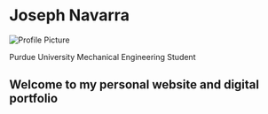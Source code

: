 # Joseph Navarra
<img src="https://images.pexels.com/photos/462118/pexels-photo-462118.jpeg?auto=compress&cs=tinysrgb&dpr=1&w=500" alt="Profile Picture">

Purdue University Mechanical Engineering Student

## Welcome to my personal website and digital portfolio
